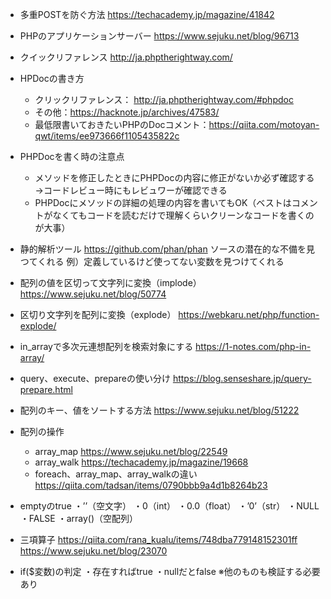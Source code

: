 - 多重POSTを防ぐ方法
https://techacademy.jp/magazine/41842

- PHPのアプリケーションサーバー
https://www.sejuku.net/blog/96713

- クイックリファレンス
http://ja.phptherightway.com/

- HPDocの書き方
    - クリックリファレンス： http://ja.phptherightway.com/#phpdoc
    - その他：https://hacknote.jp/archives/47583/
    - 最低限書いておきたいPHPのDocコメント：https://qiita.com/motoyan-qwt/items/ee973666f1105435822c

- PHPDocを書く時の注意点
    - メソッドを修正したときにPHPDocの内容に修正がないか必ず確認する→コードレビュー時にもレビュワーが確認できる
    - PHPDocにメソッドの詳細の処理の内容を書いてもOK（ベストはコメントがなくてもコードを読むだけで理解くらいクリーンなコードを書くのが大事）

- 静的解析ツール
https://github.com/phan/phan
ソースの潜在的な不備を見つてくれる
例）定義しているけど使ってない変数を見つけてくれる

- 配列の値を区切って文字列に変換（implode）
https://www.sejuku.net/blog/50774

- 区切り文字列を配列に変換（explode）
https://webkaru.net/php/function-explode/

- in_arrayで多次元連想配列を検索対象にする
https://1-notes.com/php-in-array/

- query、execute、prepareの使い分け
https://blog.senseshare.jp/query-prepare.html

- 配列のキー、値をソートする方法
https://www.sejuku.net/blog/51222

- 配列の操作
    - array_map
https://www.sejuku.net/blog/22549
    - array_walk
https://techacademy.jp/magazine/19668
    - foreach、array_map、array_walkの違い
https://qiita.com/tadsan/items/0790bbb9a4d1b8264b23

- emptyのtrue
・’’（空文字）
・0（int）
・0.0（float）
・’0’（str）
・NULL
・FALSE
・array()（空配列）

- 三項算子
https://qiita.com/rana_kualu/items/748dba779148152301ff
https://www.sejuku.net/blog/23070

- if($変数)の判定
・存在すればtrue
・nullだとfalse
※他のものも検証する必要あり
